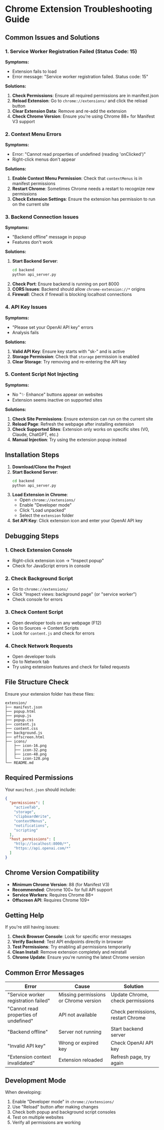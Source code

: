 # Chrome Extension Troubleshooting Guide

## Common Issues and Solutions

### 1. Service Worker Registration Failed (Status Code: 15)

**Symptoms:**
- Extension fails to load
- Error message: "Service worker registration failed. Status code: 15"

**Solutions:**
1. **Check Permissions**: Ensure all required permissions are in manifest.json
2. **Reload Extension**: Go to `chrome://extensions/` and click the reload button
3. **Clear Extension Data**: Remove and re-add the extension
4. **Check Chrome Version**: Ensure you're using Chrome 88+ for Manifest V3 support

### 2. Context Menu Errors

**Symptoms:**
- Error: "Cannot read properties of undefined (reading 'onClicked')"
- Right-click menus don't appear

**Solutions:**
1. **Enable Context Menu Permission**: Check that `contextMenus` is in manifest permissions
2. **Restart Chrome**: Sometimes Chrome needs a restart to recognize new permissions
3. **Check Extension Settings**: Ensure the extension has permission to run on the current site

### 3. Backend Connection Issues

**Symptoms:**
- "Backend offline" message in popup
- Features don't work

**Solutions:**
1. **Start Backend Server**:
   ```bash
   cd backend
   python api_server.py
   ```
2. **Check Port**: Ensure backend is running on port 8000
3. **CORS Issues**: Backend should allow `chrome-extension://*` origins
4. **Firewall**: Check if firewall is blocking localhost connections

### 4. API Key Issues

**Symptoms:**
- "Please set your OpenAI API key" errors
- Analysis fails

**Solutions:**
1. **Valid API Key**: Ensure key starts with "sk-" and is active
2. **Storage Permission**: Check that `storage` permission is enabled
3. **Clear Storage**: Try removing and re-entering the API key

### 5. Content Script Not Injecting

**Symptoms:**
- No "✨ Enhance" buttons appear on websites
- Extension seems inactive on supported sites

**Solutions:**
1. **Check Site Permissions**: Ensure extension can run on the current site
2. **Reload Page**: Refresh the webpage after installing extension
3. **Check Supported Sites**: Extension only works on specific sites (V0, Claude, ChatGPT, etc.)
4. **Manual Injection**: Try using the extension popup instead

## Installation Steps

1. **Download/Clone the Project**
2. **Start Backend Server**:
   ```bash
   cd backend
   python api_server.py
   ```
3. **Load Extension in Chrome**:
   - Open `chrome://extensions/`
   - Enable "Developer mode"
   - Click "Load unpacked"
   - Select the `extension` folder
4. **Set API Key**: Click extension icon and enter your OpenAI API key

## Debugging Steps

### 1. Check Extension Console
- Right-click extension icon → "Inspect popup"
- Check for JavaScript errors in console

### 2. Check Background Script
- Go to `chrome://extensions/`
- Click "Inspect views: background page" (or "service worker")
- Check console for errors

### 3. Check Content Script
- Open developer tools on any webpage (F12)
- Go to Sources → Content Scripts
- Look for `content.js` and check for errors

### 4. Check Network Requests
- Open developer tools
- Go to Network tab
- Try using extension features and check for failed requests

## File Structure Check

Ensure your extension folder has these files:
```
extension/
├── manifest.json
├── popup.html
├── popup.js
├── popup.css
├── content.js
├── content.css
├── background.js
├── offscreen.html
├── icons/
│   ├── icon-16.png
│   ├── icon-32.png
│   ├── icon-48.png
│   └── icon-128.png
└── README.md
```

## Required Permissions

Your `manifest.json` should include:
```json
{
  "permissions": [
    "activeTab",
    "storage",
    "clipboardWrite",
    "contextMenus",
    "notifications",
    "scripting"
  ],
  "host_permissions": [
    "http://localhost:8000/*",
    "https://api.openai.com/*"
  ]
}
```

## Chrome Version Compatibility

- **Minimum Chrome Version**: 88 (for Manifest V3)
- **Recommended**: Chrome 100+ for full API support
- **Service Workers**: Requires Chrome 88+
- **Offscreen API**: Requires Chrome 109+

## Getting Help

If you're still having issues:

1. **Check Browser Console**: Look for specific error messages
2. **Verify Backend**: Test API endpoints directly in browser
3. **Test Permissions**: Try enabling all permissions temporarily
4. **Clean Install**: Remove extension completely and reinstall
5. **Chrome Update**: Ensure you're running the latest Chrome version

## Common Error Messages

| Error | Cause | Solution |
|-------|--------|----------|
| "Service worker registration failed" | Missing permissions or Chrome version | Update Chrome, check permissions |
| "Cannot read properties of undefined" | API not available | Check permissions, restart Chrome |
| "Backend offline" | Server not running | Start backend server |
| "Invalid API key" | Wrong or expired key | Check OpenAI API key |
| "Extension context invalidated" | Extension reloaded | Refresh page, try again |

## Development Mode

When developing:
1. Enable "Developer mode" in `chrome://extensions/`
2. Use "Reload" button after making changes
3. Check both popup and background script consoles
4. Test on multiple websites
5. Verify all permissions are working
